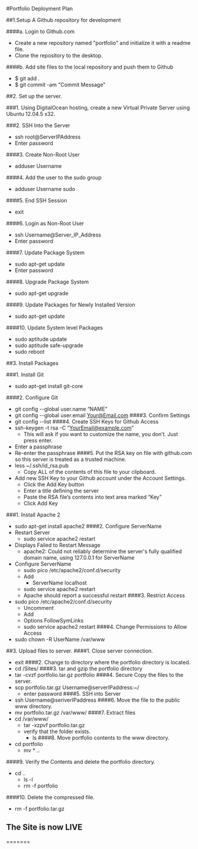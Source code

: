 #Portfolio Deployment Plan

##1.Setup A Github repository for development

####a. Login to Github.com
  + Create a new repository named "portfolio" and initialize it with a readme file.
  + Clone the repository to the desktop.

####b. Add site files to the local repository and push them to Github
  + $ git add .
  + $ git commit -am "Commit Message"

##2. Set up the server.

###1. Using DigitalOcean hosting, create a new Virtual Private Server using Ubuntu 12.04.5 x32.

###2. SSH Into the Server
  +	ssh root@ServerIPAddress
  +	Enter password

####3.	Create Non-Root User
  +	adduser Username

####4.	Add the user to the sudo group
  +	adduser Username sudo

####5. End SSH Session
  +	exit

####6.	Login as Non-Root User
  +	ssh Username@Server_IP_Address
  +	Enter password

####7.	Update Package System
+	sudo apt-get update
  +	Enter password

####8.	Upgrade Package System
  +	sudo apt-get upgrade

####9.	Update Packages for Newly Installed Version
  +	sudo apt-get update

####10.	Update System level Packages
  +	sudo aptitude update
  +	sudo aptitude safe-upgrade
  +	sudo reboot

##3.	Install Packages

###1.	Install Git
  +	sudo apt-get install git-core

####2.	Configure Git
  +	git config --global user.name “NAME”
  +	git config --global user.email Your@Email.com
####3.	Confirm Settings
  +	git config --list
####4.	Create SSH Keys for Github Access
  +	ssh-keygen -t rsa -C ”YourEmail@example.com”
    +	This will ask if you want to customize the name, you don’t. Just press enter.
  +	Enter a passphrase
  +	Re-enter the passphrase
####5.	Put the RSA key on file with github.com so this server is treated as a trusted machine.
  +	less ~/.ssh/id_rsa.pub
    +	Copy ALL of the contents of this file to your clipboard.
  +	Add new SSH Key to your Github account under the Account Settings.
    +	Click the Add Key button
    +	Enter a title defining the server
    +	Paste the RSA file’s contents into text area marked “Key”
    +	Click Add Key

###1.	Install Apache 2
  +	sudo apt-get install apache2
####2.	Configure ServerName
  +	Restart Server
    +	sudo service apache2 restart
  +	Displays Failed to Restart Message
    +	apache2: Could not reliably determine the server's fully qualified domain name, using 127.0.0.1 for ServerName
  +	Configure ServerName
    +	sudo pico /etc/apache2/conf.d/security
      +	Add
        +	ServerName localhost
    +	sudo service apache2 restart
    +	Apache should report a successful restart
####3.	Restrict Access
  +	sudo pico /etc/apache2/conf.d/security
    +	Uncomment <Directory />
    +	Add
      +	Options FollowSymLinks
    +	sudo service apache2 restart
####4.	Change Permissions to Allow Access
  +	sudo chown -R UserName /var/www


##3. Upload files to server.
####1. Close server connection.
  + exit
####2. Change to directory where the portfolio directory is located.
  + cd /Sites/
####3. tar and gzip the portfolio directory
  + tar -cvzf portfolio.tar.gz portfolio
####4. Secure Copy the files to the server.
  + scp portfolio.tar.gz Username@serverIPaddress:~/
    + enter password
####5. SSH into Server
  + ssh Username@seriverIPaddress
####6. Move the file to the public www directory.
  + mv portfolio.tar.gz /var/www/
####7. Extract files
  + cd /var/www/
    + tar -xzpvf portfolio.tar.gz
    + verify that the folder exists.
      + ls
####8. Move portfolio contents to the www directory.
  + cd portfolio
    + mv * ..

####9. Verify the Contents and delete the portfolio directory.
  + cd ..
    + ls -l
    + rm -f portfolio

####10. Delete the compressed file.
  + rm -f portfolio.tar.gz

## The Site is now LIVE
=======
